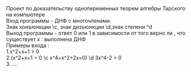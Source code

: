 
Проект по доказательству однопеременных теорем алгебры Тарского на компьютере  
Вход программы - ДНФ с многочленами.  
Знак конъюнкции \c, знак дизъюнкции \d,знак степени ^d  
Выход программы - ответ 0 или 1 в зависимости от того верно ли , что существует x : выполнена ДНФ  
Примеры входа :  
1.x^2+x+1 > 0  
2.(x^2+x+1 = 0 \c x^4+x^2+2x=0) \d 3x^4-2 = 0  
3. ...  
